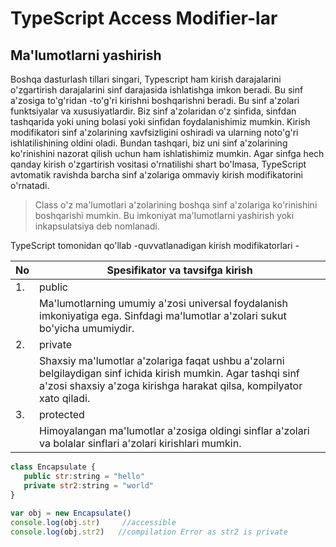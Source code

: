 # TypeScript Access Modifier-lar
## Ma'lumotlarni yashirish
Boshqa dasturlash tillari singari, Typescript ham kirish darajalarini o'zgartirish darajalarini sinf darajasida ishlatishga imkon beradi. Bu sinf a'zosiga to'g'ridan -to'g'ri kirishni boshqarishni beradi. Bu sinf a'zolari funktsiyalar va xususiyatlardir. Biz sinf a'zolaridan o'z sinfida, sinfdan tashqarida yoki uning bolasi yoki sinfidan foydalanishimiz mumkin. Kirish modifikatori sinf a'zolarining xavfsizligini oshiradi va ularning noto'g'ri ishlatilishining oldini oladi. Bundan tashqari, biz uni sinf a'zolarining ko'rinishini nazorat qilish uchun ham ishlatishimiz mumkin. Agar sinfga hech qanday kirish o'zgartirish vositasi o'rnatilishi shart bo'lmasa, TypeScript avtomatik ravishda barcha sinf a'zolariga ommaviy kirish modifikatorini o'rnatadi.

> Class o'z ma'lumotlari a'zolarining boshqa sinf a'zolariga ko'rinishini boshqarishi mumkin. Bu imkoniyat ma'lumotlarni yashirish yoki inkapsulatsiya deb nomlanadi.

TypeScript tomonidan qo'llab -quvvatlanadigan kirish modifikatorlari -

| No | Spesifikator va tavsifga kirish                                                                                                                                                       |
|----|---------------------------------------------------------------------------------------------------------------------------------------------------------------------------------------|
| 1. | public                                                                                                                                                                                |
|    | Ma'lumotlarning umumiy a'zosi universal foydalanish imkoniyatiga ega. Sinfdagi ma'lumotlar a'zolari sukut bo'yicha umumiydir.                                                         |
| 2. | private                                                                                                                                                                               |
|    | Shaxsiy ma'lumotlar a'zolariga faqat ushbu a'zolarni belgilaydigan sinf ichida kirish mumkin. Agar tashqi sinf a'zosi shaxsiy a'zoga kirishga harakat qilsa, kompilyator xato qiladi. |
| 3. | protected                                                                                                                                                                             |
|    | Himoyalangan ma'lumotlar a'zosiga oldingi sinflar a'zolari va bolalar sinflari a'zolari kirishlari mumkin.                                                                            |

```javascript
class Encapsulate { 
   public str:string = "hello" 
   private str2:string = "world" 
}
 
var obj = new Encapsulate() 
console.log(obj.str)     //accessible 
console.log(obj.str2)   //compilation Error as str2 is private
```